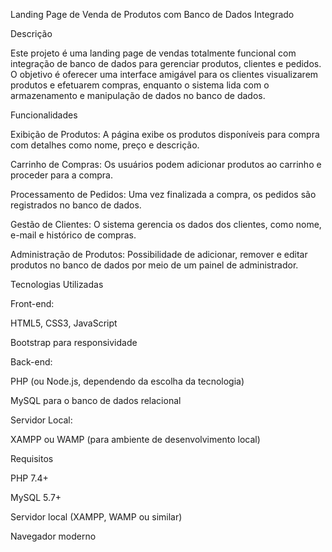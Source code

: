 Landing Page de Venda de Produtos com Banco de Dados Integrado

Descrição

Este projeto é uma landing page de vendas totalmente funcional com integração de banco de dados para gerenciar produtos, clientes e pedidos. O objetivo é oferecer uma interface amigável para os clientes visualizarem produtos e efetuarem compras, enquanto o sistema lida com o armazenamento e manipulação de dados no banco de dados.

Funcionalidades

Exibição de Produtos: A página exibe os produtos disponíveis para compra com detalhes como nome, preço e descrição.

Carrinho de Compras: Os usuários podem adicionar produtos ao carrinho e proceder para a compra.

Processamento de Pedidos: Uma vez finalizada a compra, os pedidos são registrados no banco de dados.

Gestão de Clientes: O sistema gerencia os dados dos clientes, como nome, e-mail e histórico de compras.

Administração de Produtos: Possibilidade de adicionar, remover e editar produtos no banco de dados por meio de um painel de administrador.


Tecnologias Utilizadas

Front-end:

HTML5, CSS3, JavaScript

Bootstrap para responsividade


Back-end:

PHP (ou Node.js, dependendo da escolha da tecnologia)

MySQL para o banco de dados relacional


Servidor Local:

XAMPP ou WAMP (para ambiente de desenvolvimento local)



Requisitos

PHP 7.4+

MySQL 5.7+

Servidor local (XAMPP, WAMP ou similar)

Navegador moderno





